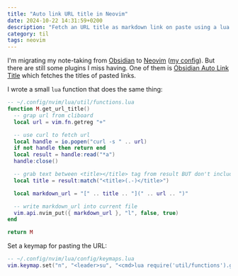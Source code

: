 ```yaml
---
title: "Auto link URL title in Neovim"
date: 2024-10-22 14:31:59+0200
description: "Fetch an URL title as markdown link on paste using a lua function in Neovim."
category: til
tags: neovim
---
```


I'm migrating my note-taking from [Obsidian](https://obsidian.md/) to [Neovim](https://neovim.io/) ([my config](https://github.com/psto/.dotfiles/tree/main/nvim/.config/nvim)). But there are still some plugins I miss having. One of them is [Obsidian Auto Link Title](https://github.com/zolrath/obsidian-auto-link-title/) which fetches the titles of pasted links.

I wrote a small `lua` function that does the same thing:

```lua
-- ~/.config/nvim/lua/util/functions.lua
function M.get_url_title()
  -- grap url from cliboard
  local url = vim.fn.getreg "+"

  -- use curl to fetch url
  local handle = io.popen("curl -s " .. url)
  if not handle then return end
  local result = handle:read("*a")
  handle:close()

  -- grab text between <title></title> tag from result BUT don't include the <title></title>
  local title = result:match("<title>(.-)</title>")

  local markdown_url = "[" .. title .. "](" .. url .. ")"

  -- write markdown_url into current file
  vim.api.nvim_put({ markdown_url }, "l", false, true)
end

return M
```

Set a keymap for pasting the URL:

```lua
-- ~/.config/nvim/lua/config/keymaps.lua
vim.keymap.set("n", "<leader>su", "<cmd>lua require('util/functions').get_url_title()<CR>", { noremap = true, silent = true })
```
